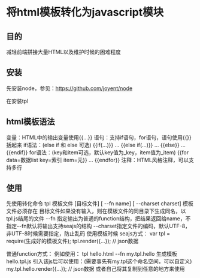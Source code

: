将html模板转化为javascript模块
===

目的
---
减轻前端拼接大量HTML以及维护时候的困难程度

安装
---
先安装node，参见：https://github.com/joyent/node

在安装tpl

html模板语法
---
变量：HTML中的输出变量使用{{...}}
     语句：支持if语句，for语句，语句使用{{}}括起来
          if语法：(else if 和 else 可选)
              {{if(...)}}
                 ...
              {{else if(...)}}
                 ...
              {{else}}
                 ...
              {{endif}}
           for语法：(key和item可选，默认key值为_key，item值为_item)
              {{for data=数据list key=索引 item=元}}
                  ...
              {{endfor}}
     注释：HTML风格注释，可以支持多行
     
使用
---
先使用转化命令
tpl 模板文件 [目标文件] [ --fn name] [ --charset charset]
模板文件必须存在
目标文件如果没有输入，则在模板文件的同目录下生成同名，以tpl.js结尾的文件
--fn 指定输出为普通的function结构，把结果返回给name，不指定--fn默认将输出支持seajs的结构
--charset指定文件的编码，默认UTF-8，非UTF-8时候需要指定，防止乱码
使用模板时候
seajs方式：
var tpl = require(生成好的模板文件);
tpl.render({...}); // json数据

普通function方式：
例如使用： tpl hello.html --fn my.tpl.hello 生成模板hello.tpl.js
引入该js后可以使用：(需要事先有my.tpl这个命名空间，可以自定义)
my.tpl.hello.render({...}); // json数据
或者自己将其复制到任意的地方来使用